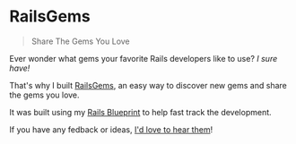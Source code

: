 # RailsGems
> Share The Gems You Love

Ever wonder what gems your favorite Rails developers like to use? _I sure have!_

That's why I built [RailsGems](https://www.railsgems.com), an easy way to discover new gems and share the gems you love.

It was built using my [Rails Blueprint](https://github.com/dalezak/rails-blueprint) to help fast track the development.

If you have any fedback or ideas, [I'd love to hear them](https://twitter.com/dalezak)!